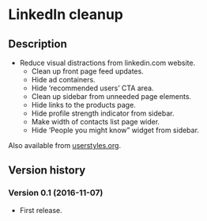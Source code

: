 # LinkedIn cleanup

## Description

- Reduce visual distractions from linkedin.com website.
  - Clean up front page feed updates.
  - Hide ad containers.
  - Hide ‘recommended users’ CTA area.
  - Clean up sidebar from unneeded page elements.
  - Hide links to the products page.
  - Hide profile strength indicator from sidebar.
  - Make width of contacts list page wider.
  - Hide ‘People you might know” widget from sidebar.

Also available from [userstyles.org](https://userstyles.org/styles/134890/linkedin-cleanup).


## Version history

### Version 0.1 (2016-11-07)
- First release.
